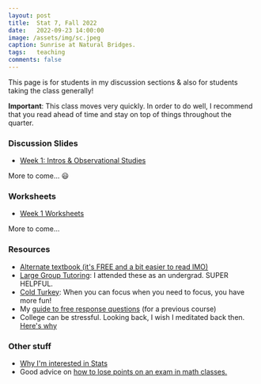 ```yaml
---
layout: post
title:  Stat 7, Fall 2022
date:   2022-09-23 14:00:00
image: /assets/img/sc.jpeg
caption: Sunrise at Natural Bridges.
tags:   teaching
comments: false
---
```


This page is for students in my discussion sections & also for students taking the class generally!

**Important**:
This class moves very quickly. In order to do well, I recommend that you read ahead of time and stay on top of things throughout the quarter.

### Discussion Slides

* [Week 1: Intros & Observational Studies](https://drive.google.com/open?id=1kWixubk9RdWOudzOZMPzVR1nVViMHcFn&authuser=shokawano5%40gmail.com&usp=drive_fs)

More to come... 😃

### Worksheets

* [Week 1 Worksheets](https://drive.google.com/open?id=1knRu6w49vMTZyBmoPxB5ujj8_xTWxGOu&authuser=shokawano5%40gmail.com&usp=drive_fs)

More to come...

### Resources

* [Alternate textbook (it's FREE and a bit easier to read IMO)](https://www.openintro.org/book/os/)
* [Large Group Tutoring](https://lss.ucsc.edu/lss-tutor-hub/index.html):  I attended these as an undergrad. SUPER HELPFUL.
* [Cold Turkey](https://getcoldturkey.com): When you can focus when you need to focus, you have more fun!
* My [guide to free response questions](https://docs.google.com/document/d/1By9wdjEfJBf5DEUG2yefmcLW2B6-doahrfiPbhy6STA/edit?usp=sharing) (for a previous course)
* College can be stressful. Looking back, I wish I meditated back then. [Here's why](https://sho-kawano.github.io/2021/09/27/why-meditate/)

### Other stuff
* [Why I'm interested in Stats](https://sho-kawano.github.io/2021/09/08/why-stats/)
* Good advice on [how to lose points on an exam in math classes.](http://acritch.com/losemarks/)
